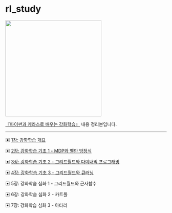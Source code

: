 # rl_study
<img src=https://user-images.githubusercontent.com/62216628/169034594-040cb6b9-7677-4467-8321-397fe5b86685.png height=300px></img>


[『파이썬과 케라스로 배우는 강화학습』](https://www.hanbit.co.kr/store/books/look.php?p_code=B8950212853) 내용 정리본입니다.

<hr/>


▣ [1장: 강화학습 개요](https://github.com/20170375/rl_study/blob/main/1%EC%9E%A5%20%EA%B0%95%ED%99%94%ED%95%99%EC%8A%B5%20%EA%B0%9C%EC%9A%94.md)

▣ [2장: 강화학습 기초 1 - MDP와 벨만 방정식](https://github.com/20170375/rl_study/blob/main/2%EC%9E%A5%20%EA%B0%95%ED%99%94%ED%95%99%EC%8A%B5%20%EA%B8%B0%EC%B4%88%201:%20MDP%EC%99%80%20%EB%B2%A8%EB%A7%8C%20%EB%B0%A9%EC%A0%95%EC%8B%9D.md)

▣ [3장: 강화학습 기초 2 - 그리드월드와 다이내믹 프로그래밍](https://github.com/20170375/rl_study/blob/main/3%EC%9E%A5%20%EA%B0%95%ED%99%94%ED%95%99%EC%8A%B5%20%EA%B8%B0%EC%B4%882:%20%EA%B7%B8%EB%A6%AC%EB%93%9C%EC%9B%94%EB%93%9C%EC%99%80%20%EB%8B%A4%EC%9D%B4%EB%82%B4%EB%AF%B9%20%ED%94%84%EB%A1%9C%EA%B7%B8%EB%9E%98%EB%B0%8D.md)

▣ [4장: 강화학습 기초 3 - 그리드월드와 큐러닝](https://github.com/20170375/rl_study/blob/main/4%EC%9E%A5%20%EA%B0%95%ED%99%94%ED%95%99%EC%8A%B5%20%EA%B8%B0%EC%B4%883:%20%EA%B7%B8%EB%A6%AC%EB%93%9C%EC%9B%94%EB%93%9C%EC%99%80%20%ED%81%90%EB%9F%AC%EB%8B%9D.md)

▣ 5장: 강화학습 심화 1 - 그리드월드와 근사함수

▣ 6장: 강화학습 심화 2 - 카트폴

▣ 7장: 강화학습 심화 3 - 아타리
